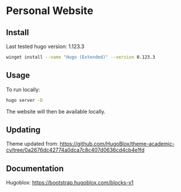 # Personal Website

## Install

Last tested hugo version: 1.123.3

```sh
winget install --name "Hugo (Extended)" --version 0.123.3
```

## Usage

To run locally: 

```sh
hugo server -D 
```

The website will then be available locally.

## Updating

Theme updated from: https://github.com/HugoBlox/theme-academic-cv/tree/0a2676dc42774a0dca7c8c407d0636cd4cb4e1fd

## Documentation

Hugoblox: https://bootstrap.hugoblox.com/blocks-v1